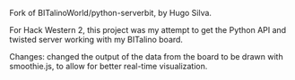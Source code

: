 Fork of BITalinoWorld/python-serverbit, by Hugo Silva. 

For Hack Western 2, this project was my attempt to get the Python API and twisted server working with my BITalino board.

Changes: changed the output of the data from the board to be drawn with smoothie.js, to allow for better real-time visualization.
